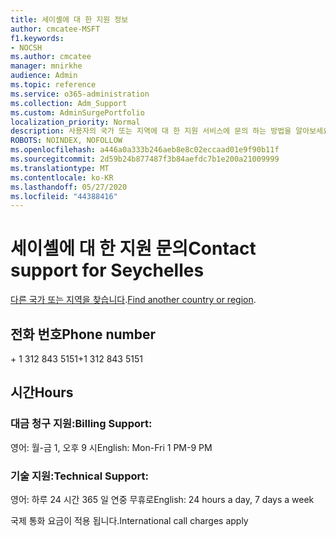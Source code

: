 ```yaml
---
title: 세이셸에 대 한 지원 정보
author: cmcatee-MSFT
f1.keywords:
- NOCSH
ms.author: cmcatee
manager: mnirkhe
audience: Admin
ms.topic: reference
ms.service: o365-administration
ms.collection: Adm_Support
ms.custom: AdminSurgePortfolio
localization_priority: Normal
description: 사용자의 국가 또는 지역에 대 한 지원 서비스에 문의 하는 방법을 알아보세요.
ROBOTS: NOINDEX, NOFOLLOW
ms.openlocfilehash: a446a0a333b246aeb8e8c02eccaad01e9f90b11f
ms.sourcegitcommit: 2d59b24b877487f3b84aefdc7b1e200a21009999
ms.translationtype: MT
ms.contentlocale: ko-KR
ms.lasthandoff: 05/27/2020
ms.locfileid: "44388416"
---
```

# <a name="contact-support-for-seychelles"></a><span data-ttu-id="1e4da-103">세이셸에 대 한 지원 문의</span><span class="sxs-lookup"><span data-stu-id="1e4da-103">Contact support for Seychelles</span></span>

<span data-ttu-id="1e4da-104">[다른 국가 또는 지역을 찾습니다](../contact-support-for-business-products.md).</span><span class="sxs-lookup"><span data-stu-id="1e4da-104">[Find another country or region](../contact-support-for-business-products.md).</span></span>

## <a name="phone-number"></a><span data-ttu-id="1e4da-105">전화 번호</span><span class="sxs-lookup"><span data-stu-id="1e4da-105">Phone number</span></span>
<span data-ttu-id="1e4da-106">+ 1 312 843 5151</span><span class="sxs-lookup"><span data-stu-id="1e4da-106">+1 312 843 5151</span></span>

## <a name="hours"></a><span data-ttu-id="1e4da-107">시간</span><span class="sxs-lookup"><span data-stu-id="1e4da-107">Hours</span></span>
### <a name="billing-support"></a><span data-ttu-id="1e4da-108">대금 청구 지원:</span><span class="sxs-lookup"><span data-stu-id="1e4da-108">Billing Support:</span></span>

<span data-ttu-id="1e4da-109">영어: 월-금 1, 오후 9 시</span><span class="sxs-lookup"><span data-stu-id="1e4da-109">English: Mon-Fri 1 PM-9 PM</span></span>

### <a name="technical-support"></a><span data-ttu-id="1e4da-110">기술 지원:</span><span class="sxs-lookup"><span data-stu-id="1e4da-110">Technical Support:</span></span>

<span data-ttu-id="1e4da-111">영어: 하루 24 시간 365 일 연중 무휴로</span><span class="sxs-lookup"><span data-stu-id="1e4da-111">English: 24 hours a day, 7 days a week</span></span>

<span data-ttu-id="1e4da-112">국제 통화 요금이 적용 됩니다.</span><span class="sxs-lookup"><span data-stu-id="1e4da-112">International call charges apply</span></span>
